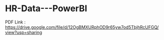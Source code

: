# HR-Data---PowerBI
PDF Link : https://drive.google.com/file/d/12OgBMXURphOD9r65yw7od5TbjhRcUFGQ/view?usp=sharing
